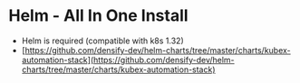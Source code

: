 # Helm - All In One Install

* Helm is required (compatible with k8s 1.32)
* [https://github.com/densify-dev/helm-charts/tree/master/charts/kubex-automation-stack](https://github.com/densify-dev/helm-charts/tree/master/charts/kubex-automation-stack)

